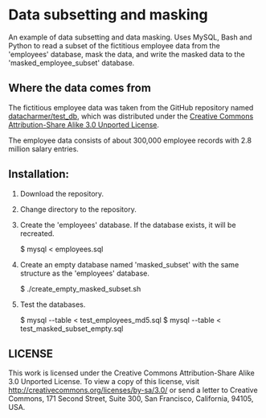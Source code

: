 # Data subsetting and masking

An example of data subsetting and data masking. Uses MySQL, Bash and Python
to read a subset of the fictitious employee data from the 'employees' database,
mask the data, and write the masked data to the 'masked_employee_subset'
database.

## Where the data comes from

The fictitious employee data was taken from the GitHub repository named
[datacharmer/test_db](https://github.com/datacharmer/test_db), which was
distributed under the
[Creative Commons Attribution-Share Alike 3.0 Unported License](http://creativecommons.org/licenses/by-sa/3.0/).

The employee data consists of about 300,000 employee records with 2.8 million
salary entries.

## Installation:

1. Download the repository.
2. Change directory to the repository.
3. Create the 'employees' database. If the database exists, it will be
   recreated.

    $ mysql < employees.sql

4. Create an empty database named 'masked_subset' with the same structure
   as the 'employees' database.

    $ ./create_empty_masked_subset.sh

5. Test the databases.

    $ mysql --table < test_employees_md5.sql
    $ mysql --table < test_masked_subset_empty.sql

## LICENSE
This work is licensed under the 
Creative Commons Attribution-Share Alike 3.0 Unported License. 
To view a copy of this license, visit 
http://creativecommons.org/licenses/by-sa/3.0/ or send a letter to 
Creative Commons, 171 Second Street, Suite 300, San Francisco, 
California, 94105, USA.


